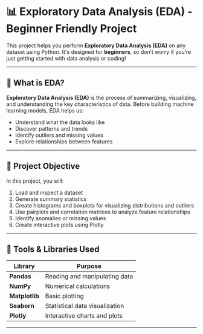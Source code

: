 # 📊 Exploratory Data Analysis (EDA) - Beginner Friendly Project

This project helps you perform **Exploratory Data Analysis (EDA)** on any dataset using Python. It's designed for **beginners**, so don’t worry if you’re just getting started with data analysis or coding!

---

## 📌 What is EDA?

**Exploratory Data Analysis (EDA)** is the process of summarizing, visualizing, and understanding the key characteristics of data. Before building machine learning models, EDA helps us:

- Understand what the data looks like
- Discover patterns and trends
- Identify outliers and missing values
- Explore relationships between features

---

## 🎯 Project Objective

In this project, you will:

1. Load and inspect a dataset
2. Generate summary statistics
3. Create histograms and boxplots for visualizing distributions and outliers
4. Use pairplots and correlation matrices to analyze feature relationships
5. Identify anomalies or missing values
6. Create interactive plots using Plotly

---

## 🧰 Tools & Libraries Used

| Library       | Purpose                               |
|---------------|----------------------------------------|
| **Pandas**     | Reading and manipulating data          |
| **NumPy**      | Numerical calculations                 |
| **Matplotlib** | Basic plotting                         |
| **Seaborn**    | Statistical data visualization         |
| **Plotly**     | Interactive charts and plots           |

---


